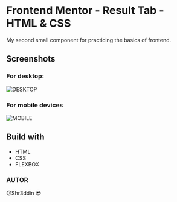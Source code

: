 # Frontend Mentor - Result Tab - HTML & CSS

My second small component for practicing the basics of frontend.

## Screenshots

### For desktop: <br>
![DESKTOP](https://i.postimg.cc/htnJ9d20/desktop.png)

### For mobile devices <br>
![MOBILE](https://i.postimg.cc/13p9n6Nj/mobildev.png)

## Build with

- HTML
- CSS
- FLEXBOX

### AUTOR

@Shr3ddin 😎
